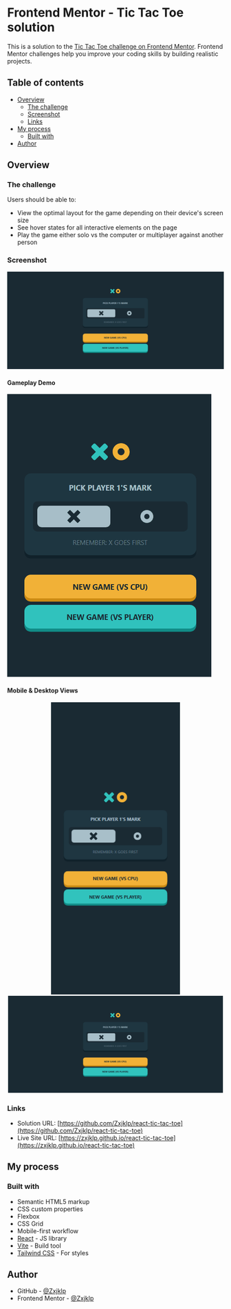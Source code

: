 # Frontend Mentor - Tic Tac Toe solution

This is a solution to the [Tic Tac Toe challenge on Frontend Mentor](https://www.frontendmentor.io/challenges/tic-tac-toe-game-Re7ZF_E2v). Frontend Mentor challenges help you improve your coding skills by building realistic projects.

## Table of contents

- [Overview](#overview)
  - [The challenge](#the-challenge)
  - [Screenshot](#screenshot)
  - [Links](#links)
- [My process](#my-process)
  - [Built with](#built-with)
- [Author](#author)

## Overview

### The challenge

Users should be able to:

- View the optimal layout for the game depending on their device's screen size
- See hover states for all interactive elements on the page
- Play the game either solo vs the computer or multiplayer against another person

### Screenshot

![Desktop Screenshot](./screenshots/desktop-screenshot.png)

#### Gameplay Demo

![Gameplay Demo](./screenshots/gameplay-demo.gif)

#### Mobile & Desktop Views

<div align="center">
  <img src="./screenshots/mobile-screenshot.png" alt="Mobile View" width="300">
  <img src="./screenshots/desktop-screenshot.png" alt="Desktop View" width="500">
</div>

### Links

- Solution URL: [https://github.com/Zxjklp/react-tic-tac-toe](https://github.com/Zxjklp/react-tic-tac-toe)
- Live Site URL: [https://zxjklp.github.io/react-tic-tac-toe](https://zxjklp.github.io/react-tic-tac-toe)

## My process

### Built with

- Semantic HTML5 markup
- CSS custom properties
- Flexbox
- CSS Grid
- Mobile-first workflow
- [React](https://reactjs.org/) - JS library
- [Vite](https://vitejs.dev/) - Build tool
- [Tailwind CSS](https://tailwindcss.com/docs/installation/using-vite) - For styles

## Author

- GitHub - [@Zxjklp](https://github.com/Zxjklp)
- Frontend Mentor - [@Zxjklp](https://www.frontendmentor.io/profile/Zxjklp)
